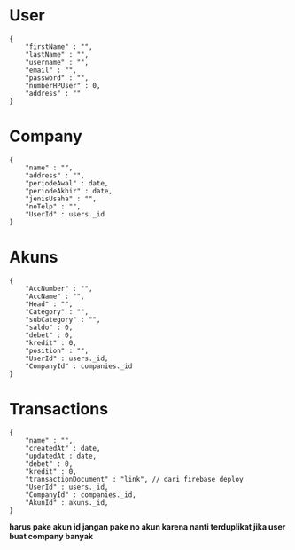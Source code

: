 # User 
```
{
    "firstName" : "",
    "lastName" : "",
    "username" : "",
    "email" : "",
    "password" : "",
    "numberHPUser" : 0,
    "address" : ""
}
```

# Company 
```
{
    "name" : "",
    "address" : "",
    "periodeAwal" : date,
    "periodeAkhir" : date,
    "jenisUsaha" : "",
    "noTelp" : "",
    "UserId" : users._id
}
```

# Akuns 
```
{
    "AccNumber" : "",
    "AccName" : "",
    "Head" : "",
    "Category" : "",
    "subCategory" : "",
    "saldo" : 0,
    "debet" : 0,
    "kredit" : 0,
    "position" : "",
    "UserId" : users._id,
    "CompanyId" : companies._id
}
```


# Transactions 
```
{
    "name" : "",
    "createdAt" : date,
    "updatedAt : date,
    "debet" : 0,
    "kredit" : 0,
    "transactionDocument" : "link", // dari firebase deploy
    "UserId" : users._id,
    "CompanyId" : companies._id,
    "AkunId" : akuns._id, 
}
```
**harus pake akun id jangan pake no akun karena nanti terduplikat jika user buat company banyak**